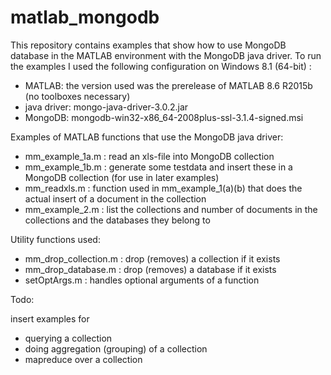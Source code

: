 # matlab_mongodb
This repository contains examples that show how to use MongoDB database in the MATLAB environment with the MongoDB java driver. 
To run the examples I used the following configuration on Windows 8.1 (64-bit) :
* MATLAB: the version used was the prerelease of MATLAB 8.6 R2015b (no toolboxes necessary)
* java driver: mongo-java-driver-3.0.2.jar 
* MongoDB: mongodb-win32-x86_64-2008plus-ssl-3.1.4-signed.msi

Examples of MATLAB functions that use the MongoDB java driver:
* mm_example_1a.m : read an xls-file into MongoDB collection
* mm_example_1b.m : generate some testdata and insert these in a MongoDB collection (for use in later examples)
* mm_readxls.m : function used in mm_example_1(a)(b) that does the actual insert of a document in the collection
* mm_example_2.m : list the collections and number of documents in the collections and the databases they belong to

Utility functions used:
* mm_drop_collection.m : drop (removes) a collection if it exists
* mm_drop_database.m : drop (removes) a database if it exists
* setOptArgs.m : handles optional arguments of a function

Todo:

insert examples for
* querying a collection 
* doing aggregation (grouping) of a collection
* mapreduce over a collection


